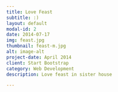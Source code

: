 ```yaml
---
title: Love Feast
subtitle: :)
layout: default
modal-id: 2
date: 2014-07-17
img: feast.jpg
thumbnail: feast-m.jpg
alt: image-alt
project-date: April 2014
client: Start Bootstrap
category: Web Development
description: Love feast in sister house

---
```

